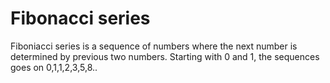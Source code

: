 # Fibonacci series
 Fiboniacci series is a sequence of numbers where the next number is determined by previous two numbers. Starting with 0 and 1, the sequences goes on 0,1,1,2,3,5,8..
 
 
